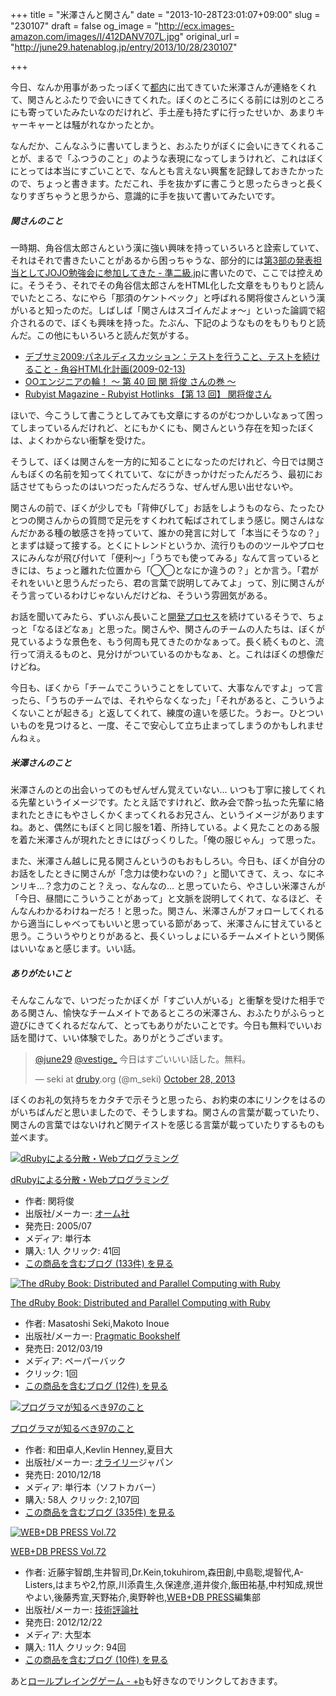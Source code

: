 +++
title = "米澤さんと関さん"
date = "2013-10-28T23:01:07+09:00"
slug = "230107"
draft = false
og_image = "http://ecx.images-amazon.com/images/I/412DANV707L.jpg"
original_url = "http://june29.hatenablog.jp/entry/2013/10/28/230107"

+++

<p>今日、なんか用事があったっぽくて<a class="keyword" href="http://d.hatena.ne.jp/keyword/%C5%D4%C6%E2">都内</a>に出てきていた米澤さんが連絡をくれて、関さんとふたりで会いにきてくれた。ぼくのところにくる前には別のところにも寄っていたみたいなのだけれど、手土産も持たずに行ったせいか、あまりキャーキャーとは騒がれなかったとか。</p>
<p>なんだか、こんなふうに書いてしまうと、おふたりがぼくに会いにきてくれることが、まるで「ふつうのこと」のような表現になってしまうけれど、これはぼくにとっては本当にすごいことで、なんとも言えない興奮を記録しておきたかったので、ちょっと書きます。ただこれ、手を抜かずに書こうと思ったらきっと長くなりすぎちゃうと思うから、意識的に手を抜いて書いてみたいです。</p>

<div class="section">
    <h5>関さんのこと</h5>
    <p>一時期、角谷信太郎さんという漢に強い興味を持っていろいろと詮索していて、それはそれで書きたいことがあるから困っちゃうな、部分的には<a href="http://june29.jp/2010/02/04/jojos-bizarre-workshop/" title="第3部の発表担当としてJOJO勉強会に参加してきた - 準二級.jp">第3部の発表担当としてJOJO勉強会に参加してきた - 準二級.jp</a>に書いたので、ここでは控えめに。そうそう、それでその角谷信太郎さんをHTML化した文章をもりもりと読んでいたところ、なにやら「那須のケントベック」と呼ばれる関将俊さんという漢がいると知ったのだ。しばしば「関さんはスゴイんだよォ〜」といった論調で紹介されるので、ぼくも興味を持った。たぶん、下記のようなものをもりもりと読んだ。この他にもいろいろと読んだ気がする。</p>

<ul>
<li><a href="http://kakutani.com/20090213.html#p03" title="デブサミ2009:パネルディスカッション：テストを行うこと、テストを続けること - 角谷HTML化計画(2009-02-13)">デブサミ2009:パネルディスカッション：テストを行うこと、テストを続けること - 角谷HTML化計画(2009-02-13)</a></li>
<li><a href="http://www.ogis-ri.co.jp/otc/hiroba/others/OORing/interview40.html" title="OOエンジニアの輪！ ～ 第 40 回 関 将俊 さんの巻 ～">OOエンジニアの輪！ ～ 第 40 回 関 将俊 さんの巻 ～</a></li>
<li><a href="http://magazine.rubyist.net/?0013-Hotlinks" title="Rubyist Magazine - Rubyist Hotlinks 【第 13 回】 関将俊さん">Rubyist Magazine - Rubyist Hotlinks 【第 13 回】 関将俊さん</a></li>
</ul>
<p>ほいで、今こうして書こうとしてみても文章にするのがむつかしいなぁって困ってしまっているんだけれど、とにもかくにも、関さんという存在を知ったぼくは、よくわからない衝撃を受けた。</p>
<p>そうして、ぼくは関さんを一方的に知ることになったのだけれど、今日では関さんもぼくの名前を知ってくれていて、なにがきっかけだったんだろう、最初にお話させてもらったのはいつだったんだろうな、ぜんぜん思い出せないや。</p>
<p>関さんの前で、ぼくが少しでも「背伸びして」お話をしようものなら、たったひとつの関さんからの質問で足元をすくわれて転ばされてしまう感じ。関さんはなんだかある種の敏感さを持っていて、誰かの発言に対して「本当にそうなの？」とまずは疑って接する。とくにトレンドというか、流行りもののツールやプロセスにみんなが飛び付いて「便利〜」「うちでも使ってみる」なんて言っているときには、ちょっと離れた位置から「◯◯となにか違うの？」とか言う。「君がそれをいいと思うんだったら、君の言葉で説明してみてよ」って、別に関さんがそう言っているわけじゃないんだけどね、そういう雰囲気がある。</p>
<p>お話を聞いてみたら、ずいぶん長いこと<a class="keyword" href="http://d.hatena.ne.jp/keyword/%B3%AB%C8%AF%A5%D7%A5%ED%A5%BB%A5%B9">開発プロセス</a>を続けているそうで、ちょっと「なるほどなぁ」と思った。関さんや、関さんのチームの人たちは、ぼくが見ているような景色を、もう何周も見てきたのかなぁって。長く続くものと、流行って消えるものと、見分けがついているのかもなぁ、と。これはぼくの想像だけどね。</p>
<p>今日も、ぼくから「チームでこういうことをしていて、大事なんですよ」って言ったら、「うちのチームでは、それやらなくなった」「それがあると、こういうよくないことが起きる」と返してくれて、練度の違いを感じた。うおー。ひとついいものを見つけると、一度、そこで安心して立ち止まってしまうのかもしれませんねぇ。</p>

</div>
<div class="section">
    <h5>米澤さんのこと</h5>
    <p>米澤さんのとの出会いってのもぜんぜん覚えていない… いつも丁寧に接してくれる先輩というイメージです。たとえ話ですけれど、飲み会で酔っ払った先輩に絡まれたときにもやさしくかくまってくれるお兄さん、というイメージがありますね。あと、偶然にもぼくと同じ服を1着、所持している。よく見たことのある服を着た米澤さんが現れたときにはびっくりした。「俺の服じゃん」って思った。</p>
<p>また、米澤さん越しに見る関さんというのもおもしろい。今日も、ぼくが自分のお話をしたときに関さんが「念力は使わないの？」と聞いてきて、えっ、なにネンリキ…？念力のこと？えっ、なんなの… と思っていたら、やさしい米澤さんが「今日、昼間にこういうことがあって」と文脈を説明してくれて、なるほど、そんなんわかるわけねーだろ！と思った。関さん、米澤さんがフォローしてくれるから適当にしゃべってもいいと思っている節があって、米澤さんに甘えていると思う。こういうやりとりがあると、長くいっしょにいるチームメイトという関係はいいなぁと感じます。いい話。</p>

</div>
<div class="section">
    <h5>ありがたいこと</h5>
    <p>そんなこんなで、いつだったかぼくが「すごい人がいる」と衝撃を受けた相手である関さん、愉快なチームメイトであるところの米澤さん、おふたりがふらっと遊びにきてくれるだなんて、とってもありがたいことです。今日も無料でいいお話を聞けて、いい体験でした。ありがとうございます。</p>
<p></p>
<blockquote class="twitter-tweet">
<p><a href="https://twitter.com/june29">@june29</a> <a href="https://twitter.com/vestige_">@vestige_</a> 今日はすごいいい話した。無料。</p>— seki at <a class="keyword" href="http://d.hatena.ne.jp/keyword/druby">druby</a>.org (@m_seki) <a href="https://twitter.com/m_seki/statuses/394770253932027907">October 28, 2013</a>
</blockquote>
<script async src="//platform.twitter.com/widgets.js" charset="utf-8"></script><p>ぼくのお礼の気持ちをカタチで示そうと思ったら、お約束の本にリンクをはるのがいちばんだと思いましたので、そうしますね。関さんの言葉が載っていたり、関さんの言葉ではないけれど関テイストを感じる言葉が載っていたりするものも並べます。</p>
<p></p>
<div class="hatena-asin-detail">
<a href="http://www.amazon.co.jp/exec/obidos/ASIN/4274066096/cameralady-22/"><img src="http://ecx.images-amazon.com/images/I/412DANV707L._SL160_.jpg" class="hatena-asin-detail-image" alt="dRubyによる分散・Webプログラミング" title="dRubyによる分散・Webプログラミング"></a><div class="hatena-asin-detail-info">
<p class="hatena-asin-detail-title"><a href="http://www.amazon.co.jp/exec/obidos/ASIN/4274066096/cameralady-22/">dRubyによる分散・Webプログラミング</a></p>
<ul>
<li>
<span class="hatena-asin-detail-label">作者:</span> 関将俊</li>
<li>
<span class="hatena-asin-detail-label">出版社/メーカー:</span> <a class="keyword" href="http://d.hatena.ne.jp/keyword/%A5%AA%A1%BC%A5%E0%BC%D2">オーム社</a>
</li>
<li>
<span class="hatena-asin-detail-label">発売日:</span> 2005/07</li>
<li>
<span class="hatena-asin-detail-label">メディア:</span> 単行本</li>
<li>
<span class="hatena-asin-detail-label">購入</span>: 1人 <span class="hatena-asin-detail-label">クリック</span>: 41回</li>
<li><a href="http://d.hatena.ne.jp/asin/4274066096/cameralady-22" target="_blank">この商品を含むブログ (133件) を見る</a></li>
</ul>
</div>
<div class="hatena-asin-detail-foot"></div>
</div>
<p></p>
<div class="hatena-asin-detail">
<a href="http://www.amazon.co.jp/exec/obidos/ASIN/193435693X/cameralady-22/"><img src="http://ecx.images-amazon.com/images/I/4103iMCdE2L._SL160_.jpg" class="hatena-asin-detail-image" alt="The dRuby Book: Distributed and Parallel Computing with Ruby" title="The dRuby Book: Distributed and Parallel Computing with Ruby"></a><div class="hatena-asin-detail-info">
<p class="hatena-asin-detail-title"><a href="http://www.amazon.co.jp/exec/obidos/ASIN/193435693X/cameralady-22/">The dRuby Book: Distributed and Parallel Computing with Ruby</a></p>
<ul>
<li>
<span class="hatena-asin-detail-label">作者:</span> Masatoshi Seki,Makoto Inoue</li>
<li>
<span class="hatena-asin-detail-label">出版社/メーカー:</span> <a class="keyword" href="http://d.hatena.ne.jp/keyword/Pragmatic%20Bookshelf">Pragmatic Bookshelf</a>
</li>
<li>
<span class="hatena-asin-detail-label">発売日:</span> 2012/03/19</li>
<li>
<span class="hatena-asin-detail-label">メディア:</span> ペーパーバック</li>
<li> <span class="hatena-asin-detail-label">クリック</span>: 1回</li>
<li><a href="http://d.hatena.ne.jp/asin/193435693X/cameralady-22" target="_blank">この商品を含むブログ (12件) を見る</a></li>
</ul>
</div>
<div class="hatena-asin-detail-foot"></div>
</div>
<p></p>
<div class="hatena-asin-detail">
<a href="http://www.amazon.co.jp/exec/obidos/ASIN/4873114799/cameralady-22/"><img src="http://ecx.images-amazon.com/images/I/511RPej0BNL._SL160_.jpg" class="hatena-asin-detail-image" alt="プログラマが知るべき97のこと" title="プログラマが知るべき97のこと"></a><div class="hatena-asin-detail-info">
<p class="hatena-asin-detail-title"><a href="http://www.amazon.co.jp/exec/obidos/ASIN/4873114799/cameralady-22/">プログラマが知るべき97のこと</a></p>
<ul>
<li>
<span class="hatena-asin-detail-label">作者:</span> 和田卓人,Kevlin Henney,夏目大</li>
<li>
<span class="hatena-asin-detail-label">出版社/メーカー:</span> <a class="keyword" href="http://d.hatena.ne.jp/keyword/%A5%AA%A5%E9%A5%A4%A5%EA%A1%BC">オライリー</a>ジャパン</li>
<li>
<span class="hatena-asin-detail-label">発売日:</span> 2010/12/18</li>
<li>
<span class="hatena-asin-detail-label">メディア:</span> 単行本（ソフトカバー）</li>
<li>
<span class="hatena-asin-detail-label">購入</span>: 58人 <span class="hatena-asin-detail-label">クリック</span>: 2,107回</li>
<li><a href="http://d.hatena.ne.jp/asin/4873114799/cameralady-22" target="_blank">この商品を含むブログ (335件) を見る</a></li>
</ul>
</div>
<div class="hatena-asin-detail-foot"></div>
</div>
<p></p>
<div class="hatena-asin-detail">
<a href="http://www.amazon.co.jp/exec/obidos/ASIN/4774153958/cameralady-22/"><img src="http://ecx.images-amazon.com/images/I/51OFLsFh2hL._SL160_.jpg" class="hatena-asin-detail-image" alt="WEB+DB PRESS Vol.72" title="WEB+DB PRESS Vol.72"></a><div class="hatena-asin-detail-info">
<p class="hatena-asin-detail-title"><a href="http://www.amazon.co.jp/exec/obidos/ASIN/4774153958/cameralady-22/">WEB+DB PRESS Vol.72</a></p>
<ul>
<li>
<span class="hatena-asin-detail-label">作者:</span> 近藤宇智朗,生井智司,Dr.Kein,tokuhirom,森田創,中島聡,堤智代,A-Listers,はまちや2,竹原,川添貴生,久保達彦,道井俊介,飯田祐基,中村知成,規世やよい,後藤秀宣,天野祐介,奥野幹也,<a class="keyword" href="http://d.hatena.ne.jp/keyword/WEB%2BDB%20PRESS">WEB+DB PRESS</a>編集部</li>
<li>
<span class="hatena-asin-detail-label">出版社/メーカー:</span> <a class="keyword" href="http://d.hatena.ne.jp/keyword/%B5%BB%BD%D1%C9%BE%CF%C0%BC%D2">技術評論社</a>
</li>
<li>
<span class="hatena-asin-detail-label">発売日:</span> 2012/12/22</li>
<li>
<span class="hatena-asin-detail-label">メディア:</span> 大型本</li>
<li>
<span class="hatena-asin-detail-label">購入</span>: 11人 <span class="hatena-asin-detail-label">クリック</span>: 94回</li>
<li><a href="http://d.hatena.ne.jp/asin/4774153958/cameralady-22" target="_blank">この商品を含むブログ (10件) を見る</a></li>
</ul>
</div>
<div class="hatena-asin-detail-foot"></div>
</div>
<p>あと<a href="http://d.hatena.ne.jp/m_seki+b/20101202/p1" title="ロールプレイングゲーム - +b">ロールプレイングゲーム - +b</a>も好きなのでリンクしておきます。</p>

</div>

